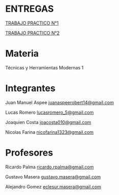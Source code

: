 # ENTREGAS

<a href="https://github.com/lospibesdeindustrial/TP1_2022"> TRABAJO PRACTICO N°1</a>

<a href="https://github.com/lospibesdeindustrial/TP2_2022"> TRABAJO PRACTICO N°2</a>

# Materia
Técnicas y Herramientas Modernas 1

# Integrantes
Juan Manuel Aspee juanaspeerobert14@gmail.com

Lucas Romero lucasromero_5@gmail.com

Joaquien Costa joacosta010@gmail.com

Nicolas Farina nicofarina1323@gmail.com

# Profesores
Ricardo Palma
ricardo.rpalma@gmail.com

Gustavo Masera
gustavo.masera@gmail.com

Alejandro Gomez
eclesur.masera@gmail.com
